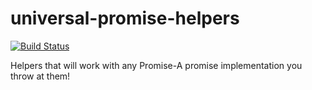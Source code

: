 # universal-promise-helpers

[![Build Status](https://travis-ci.org/sidekickcode/universal-promise-helpers.svg?branch=master)](https://travis-ci.org/sidekickcode/universal-promise-helpers)

Helpers that will work with any Promise-A promise implementation you throw at them!
